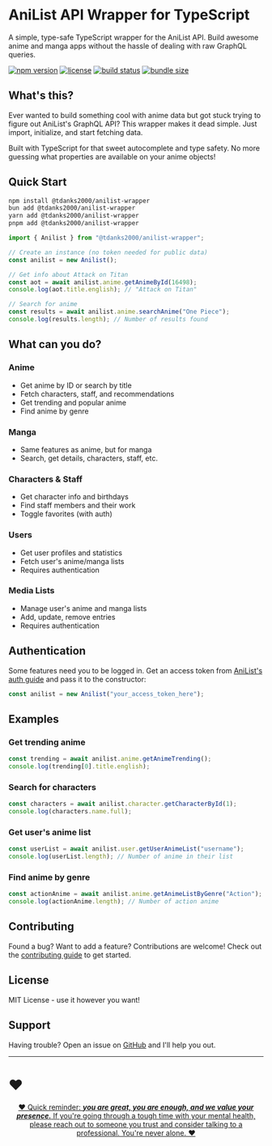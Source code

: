 # AniList API Wrapper for TypeScript

A simple, type-safe TypeScript wrapper for the AniList API. Build awesome anime and manga apps without the hassle of dealing with raw GraphQL queries.

[![npm version](https://img.shields.io/npm/v/@tdanks2000/anilist-wrapper)](https://www.npmjs.com/package/@tdanks2000/anilist-wrapper)
[![license](https://img.shields.io/npm/l/@tdanks2000/anilist-wrapper)](https://github.com/tdanks2000/anilist-wrapper/blob/master/LICENSE)
[![build status](https://github.com/tdanks2000/anilist-wrapper/actions/workflows/ci.yml/badge.svg)](https://github.com/tdanks2000/anilist-wrapper/actions/workflows/ci.yml)
[![bundle size](https://img.shields.io/bundlephobia/minzip/@tdanks2000/anilist-wrapper)](https://bundlephobia.com/package/@tdanks2000/anilist-wrapper)

## What's this?

Ever wanted to build something cool with anime data but got stuck trying to figure out AniList's GraphQL API? This wrapper makes it dead simple. Just import, initialize, and start fetching data.

Built with TypeScript for that sweet autocomplete and type safety. No more guessing what properties are available on your anime objects!

## Quick Start

```bash
npm install @tdanks2000/anilist-wrapper
bun add @tdanks2000/anilist-wrapper
yarn add @tdanks2000/anilist-wrapper
pnpm add @tdanks2000/anilist-wrapper
```

```typescript
import { Anilist } from "@tdanks2000/anilist-wrapper";

// Create an instance (no token needed for public data)
const anilist = new Anilist();

// Get info about Attack on Titan
const aot = await anilist.anime.getAnimeById(16498);
console.log(aot.title.english); // "Attack on Titan"

// Search for anime
const results = await anilist.anime.searchAnime("One Piece");
console.log(results.length); // Number of results found
```

## What can you do?

### Anime
- Get anime by ID or search by title
- Fetch characters, staff, and recommendations
- Get trending and popular anime
- Find anime by genre

### Manga
- Same features as anime, but for manga
- Search, get details, characters, staff, etc.

### Characters & Staff
- Get character info and birthdays
- Find staff members and their work
- Toggle favorites (with auth)

### Users
- Get user profiles and statistics
- Fetch user's anime/manga lists
- Requires authentication

### Media Lists
- Manage user's anime and manga lists
- Add, update, remove entries
- Requires authentication

## Authentication

Some features need you to be logged in. Get an access token from [AniList's auth guide](https://docs.anilist.co/guide/auth/) and pass it to the constructor:

```typescript
const anilist = new Anilist("your_access_token_here");
```

## Examples

### Get trending anime
```typescript
const trending = await anilist.anime.getAnimeTrending();
console.log(trending[0].title.english);
```

### Search for characters
```typescript
const characters = await anilist.character.getCharacterById(1);
console.log(characters.name.full);
```

### Get user's anime list
```typescript
const userList = await anilist.user.getUserAnimeList("username");
console.log(userList.length); // Number of anime in their list
```

### Find anime by genre
```typescript
const actionAnime = await anilist.anime.getAnimeListByGenre("Action");
console.log(actionAnime.length); // Number of action anime
```

## Contributing

Found a bug? Want to add a feature? Contributions are welcome! Check out the [contributing guide](CONTRIBUTING.md) to get started.

## License

MIT License - use it however you want!

## Support

Having trouble? Open an issue on [GitHub](https://github.com/tdanks2000/anilist-wrapper/issues) and I'll help you out.

---

# ❤️

<p align="center">
<a target="_blank" href="https://tdanks.com/mental-health/quote">
❤️ Quick reminder: <strong><i>you are great, you are enough, and we value your presence.</i></strong> If you're going through a tough time with your mental health, please reach out to someone you trust and consider talking to a professional. You're never alone. ❤️
</a>
</p>
